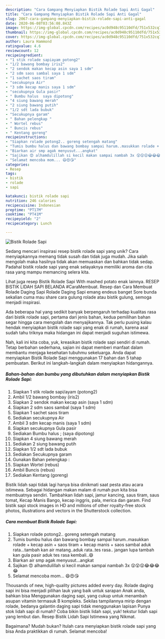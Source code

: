 ```yaml
---
description: "Cara Gampang Menyiapkan Bistik Rolade Sapi Anti Gagal"
title: "Cara Gampang Menyiapkan Bistik Rolade Sapi Anti Gagal"
slug: 2067-cara-gampang-menyiapkan-bistik-rolade-sapi-anti-gagal
date: 2020-06-08T03:56:08.843Z
image: https://img-global.cpcdn.com/recipes/ac0d948c95110dfd/751x532cq70/bistik-rolade-sapi-foto-resep-utama.jpg
thumbnail: https://img-global.cpcdn.com/recipes/ac0d948c95110dfd/751x532cq70/bistik-rolade-sapi-foto-resep-utama.jpg
cover: https://img-global.cpcdn.com/recipes/ac0d948c95110dfd/751x532cq70/bistik-rolade-sapi-foto-resep-utama.jpg
author: Laura Hammond
ratingvalue: 4.6
reviewcount: 12
recipeingredient:
- "1 stik rolade sapiayam potong2"
- "1/2 bawang bombay iris2"
- "2 sendok makan kecap asin saya 1 sdm"
- "2 sdm saos sambal saya 1 sdm"
- "1 sachet saos tiram"
- "secukupnya Air"
- "3 sdm kecap manis saya 1 sdm"
- "secukupnya Gula pasir"
- " Bumbu halus  saya dipotong"
- "4 siung bawang merah"
- "2 siung bawang putih"
- "1/2 sdt lada bubuk"
- "Secukupnya garam"
- " Bahan pelengkap "
- " Wortel rebus"
- " Buncis rebus"
- " Kentang goreng"
recipeinstructions:
- "Siapkan rolade potong2.. goreng setengah matang"
- "Tumis bumbu halus dan bawang bombay sampai harum..masukkan rolade + kecap asin + saos tiram + kecap manis + saos sambal aduk rata...tambah kan air matang..aduk rata..tes rasa.. jangan lupa tambah kan gula pasir aduk tes rasa kembali..😄"
- "Biarkan air smp agak menyusut...angkat"
- "Sajikan 😍 alhamdulillah si kecil makan sampai nambah 3x 😲😲😲😂😂😂😂"
- "Selamat mencoba mom... 😄😍😘"
categories:
- Resep
tags:
- bistik
- rolade
- sapi

katakunci: bistik rolade sapi 
nutrition: 246 calories
recipecuisine: Indonesian
preptime: "PT17M"
cooktime: "PT41M"
recipeyield: "2"
recipecategory: Lunch

---
```



![Bistik Rolade Sapi](https://img-global.cpcdn.com/recipes/ac0d948c95110dfd/751x532cq70/bistik-rolade-sapi-foto-resep-utama.jpg)

Sedang mencari inspirasi resep bistik rolade sapi yang unik? Cara menyiapkannya memang tidak susah dan tidak juga mudah. Jika salah mengolah maka hasilnya tidak akan memuaskan dan bahkan tidak sedap. Padahal bistik rolade sapi yang enak selayaknya memiliki aroma dan cita rasa yang mampu memancing selera kita.

Lihat juga resep Bistik Rolade Sapi With mashed potato enak lainnya. RESEP BISTIK LIDAH SAPI BELANDA #CaraMembuat. Resep dan Cara Membuat Rolade Daging Sapi Rolade Daging Sapi emang endeus banget Sore bunda sekalian cuma mau share cara gulung rolade atau bistik gulung, semoga menjadi inspirasi.

Ada beberapa hal yang sedikit banyak berpengaruh terhadap kualitas rasa dari bistik rolade sapi, pertama dari jenis bahan, kedua pemilihan bahan segar hingga cara mengolah dan menyajikannya. Tak perlu pusing kalau hendak menyiapkan bistik rolade sapi yang enak di rumah, karena asal sudah tahu triknya maka hidangan ini dapat menjadi suguhan istimewa.


Nah, kali ini kita coba, yuk, kreasikan bistik rolade sapi sendiri di rumah. Tetap berbahan sederhana, sajian ini dapat memberi manfaat dalam membantu menjaga kesehatan tubuhmu sekeluarga. Anda dapat menyiapkan Bistik Rolade Sapi menggunakan 17 bahan dan 5 tahap pembuatan. Berikut ini langkah-langkah dalam menyiapkan hidangannya.

<!--inarticleads1-->

##### Bahan-bahan dan bumbu yang dibutuhkan dalam menyiapkan Bistik Rolade Sapi:

1. Siapkan 1 stik rolade sapi/ayam (potong2)
1. Ambil 1/2 bawang bombay (iris2)
1. Siapkan 2 sendok makan kecap asin (saya 1 sdm)
1. Siapkan 2 sdm saos sambal (saya 1 sdm)
1. Siapkan 1 sachet saos tiram
1. Sediakan secukupnya Air
1. Ambil 3 sdm kecap manis (saya 1 sdm)
1. Siapkan secukupnya Gula pasir
1. Sediakan  Bumbu halus ; (saya dipotong)
1. Siapkan 4 siung bawang merah
1. Sediakan 2 siung bawang putih
1. Siapkan 1/2 sdt lada bubuk
1. Sediakan Secukupnya garam
1. Gunakan  Bahan pelengkap :
1. Siapkan  Wortel (rebus)
1. Ambil  Buncis (rebus)
1. Sediakan  Kentang (goreng)


Bistik lidah sapi tidak lagi hanya bisa dinikmati saat pesta atau acara istimewa. Sebagai hidangan makan malam di rumah pun kita bisa membuatnya sendiri. Tambahkan lidah sapi, jamur kancing, saus tiram, saus tomat, Kecap Manis Bango, kecap inggris, pala, merica dan garam. Find bistik sapi stock images in HD and millions of other royalty-free stock photos, illustrations and vectors in the Shutterstock collection. 

<!--inarticleads2-->

##### Cara membuat Bistik Rolade Sapi:

1. Siapkan rolade potong2.. goreng setengah matang
1. Tumis bumbu halus dan bawang bombay sampai harum..masukkan rolade + kecap asin + saos tiram + kecap manis + saos sambal aduk rata...tambah kan air matang..aduk rata..tes rasa.. jangan lupa tambah kan gula pasir aduk tes rasa kembali..😄
1. Biarkan air smp agak menyusut...angkat
1. Sajikan 😍 alhamdulillah si kecil makan sampai nambah 3x 😲😲😲😂😂😂😂
1. Selamat mencoba mom... 😄😍😘


Thousands of new, high-quality pictures added every day. Rolade daging sapi ini bisa menjadi pilihan lauk yang baik untuk sarapan Anak anda, bahkan bisa Menggunakan daging sapi, yang cukup untuk menambah asupan vitamin termasuk B kompleks. Sekilas tampilannya mirip dengan rolade, bedanya galantin daging sapi tidak menggunakan lapisan Punya stok lidah sapi di rumah? Coba bikin bistik lidah sapi, yuk! tekstur lidah sapi yang lembut dan. Resep Bistik Lidah Sapi Istimewa yang Nikmat. 

Bagaimana? Mudah bukan? Itulah cara menyiapkan bistik rolade sapi yang bisa Anda praktikkan di rumah. Selamat mencoba!
